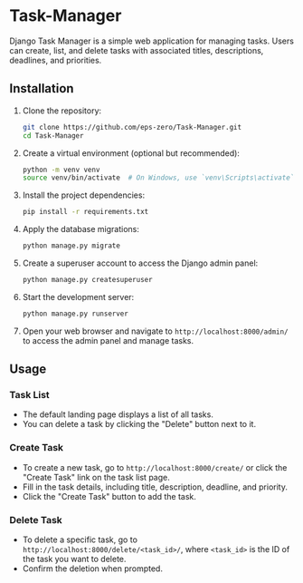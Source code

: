 # Task-Manager

Django Task Manager is a simple web application for managing tasks. Users can create, list, and delete tasks with associated titles, descriptions, deadlines, and priorities.

## Installation

1. Clone the repository:

   ```bash
   git clone https://github.com/eps-zero/Task-Manager.git
   cd Task-Manager
   ```

2. Create a virtual environment (optional but recommended):

   ```bash
   python -m venv venv
   source venv/bin/activate  # On Windows, use `venv\Scripts\activate`
   ```

3. Install the project dependencies:

   ```bash
   pip install -r requirements.txt
   ```

4. Apply the database migrations:

   ```bash
   python manage.py migrate
   ```

5. Create a superuser account to access the Django admin panel:

   ```bash
   python manage.py createsuperuser
   ```

6. Start the development server:

   ```bash
   python manage.py runserver
   ```

7. Open your web browser and navigate to `http://localhost:8000/admin/` to access the admin panel and manage tasks.

## Usage

### Task List

- The default landing page displays a list of all tasks.
- You can delete a task by clicking the "Delete" button next to it.

### Create Task

- To create a new task, go to `http://localhost:8000/create/` or click the "Create Task" link on the task list page.
- Fill in the task details, including title, description, deadline, and priority.
- Click the "Create Task" button to add the task.

### Delete Task

- To delete a specific task, go to `http://localhost:8000/delete/<task_id>/`, where `<task_id>` is the ID of the task you want to delete.
- Confirm the deletion when prompted.
